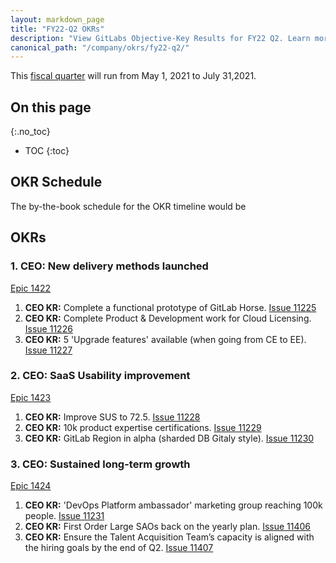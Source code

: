 ```yaml
---
layout: markdown_page
title: "FY22-Q2 OKRs"
description: "View GitLabs Objective-Key Results for FY22 Q2. Learn more here!"
canonical_path: "/company/okrs/fy22-q2/"
---
```


This [fiscal quarter](/handbook/finance/#fiscal-year) will run from May 1, 2021 to July 31,2021.

## On this page
{:.no_toc}

- TOC
{:toc}

## OKR Schedule
The by-the-book schedule for the OKR timeline would be

## OKRs

### 1. CEO: New delivery methods launched
[Epic 1422](https://gitlab.com/groups/gitlab-com/-/epics/1422)
1. **CEO KR:** Complete a functional prototype of GitLab Horse. [Issue 11225](https://gitlab.com/gitlab-com/www-gitlab-com/-/issues/11225)
1. **CEO KR:** Complete Product & Development work for Cloud Licensing. [Issue 11226](https://gitlab.com/gitlab-com/www-gitlab-com/-/issues/11226)
1. **CEO KR:** 5 'Upgrade features' available (when going from CE to EE). [Issue 11227](https://gitlab.com/gitlab-com/www-gitlab-com/-/issues/11227)

### 2. CEO: SaaS Usability improvement
[Epic 1423](https://gitlab.com/groups/gitlab-com/-/epics/1423)
1. **CEO KR:** Improve SUS to 72.5. [Issue 11228](https://gitlab.com/gitlab-com/www-gitlab-com/-/issues/11228)
1. **CEO KR:** 10k product expertise certifications. [Issue 11229](https://gitlab.com/gitlab-com/www-gitlab-com/-/issues/11229)
1. **CEO KR:** GitLab Region in alpha (sharded DB Gitaly style). [Issue 11230](https://gitlab.com/gitlab-com/www-gitlab-com/-/issues/11230)

### 3. CEO: Sustained long-term growth
[Epic 1424](https://gitlab.com/groups/gitlab-com/-/epics/1424)
1. **CEO KR:** 'DevOps Platform ambassador' marketing group reaching 100k people. [Issue 11231](https://gitlab.com/gitlab-com/www-gitlab-com/-/issues/11231)
1. **CEO KR:** First Order Large SAOs back on the yearly plan. [Issue 11406](https://gitlab.com/gitlab-com/www-gitlab-com/-/issues/11406)
1. **CEO KR:** Ensure the Talent Acquisition Team’s capacity is aligned with the hiring goals by the end of Q2. [Issue 11407](https://gitlab.com/gitlab-com/www-gitlab-com/-/issues/11407)
